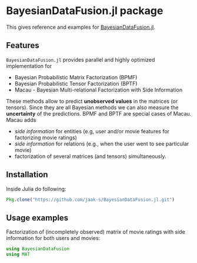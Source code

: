 # BayesianDataFusion.jl package

This gives reference and examples for [BayesianDataFusion.jl](https://github.com/jaak-s/BayesianDataFusion.jl).

## Features
`BayesianDataFusion.jl` provides parallel and highly optimized implementation for

*  Bayesian Probabilistic Matrix Factorization (BPMF)
*  Bayesian Probabilistic Tensor Factorization (BPTF)
*  Macau - Bayesian Multi-relational Factorization with Side Information

These methods allow to predict **unobserved values** in the matrices (or tensors). Since they are all Bayesian methods we can also measure the **uncertainty** of the predictions. BPMF and BPTF are special cases of Macau. Macau adds

*  *side information* for entities (e.g, user and/or movie features for factorizing movie ratings)
*  *side information* for relations (e.g., when the user went to see particular movie)
*  factorization of several matrices (and tensors) simultaneously.

## Installation
Inside Julia do following:
```julia
Pkg.clone("https://github.com/jaak-s/BayesianDataFusion.jl.git")
```

## Usage examples
Factorization of (incompletely observed) matrix of movie ratings with side information for both users and movies:
```julia
using BayesianDataFusion
using MAT
```
